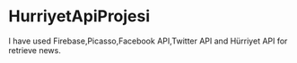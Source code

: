 # HurriyetApiProjesi
I have used Firebase,Picasso,Facebook API,Twitter API and Hürriyet API for retrieve news.

